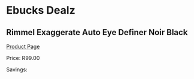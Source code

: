 
# Ebucks Dealz
## Rimmel Exaggerate Auto Eye Definer Noir Black
[Product Page](https://www.ebucks.com/web/shop/productSelected.do?prodId=1169912509&catId=1158500262)

Price: R99.00

Savings: 


	